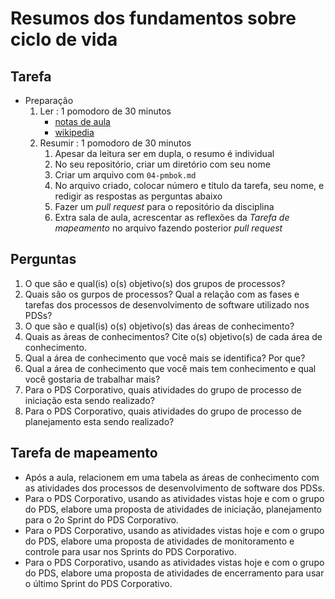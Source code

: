# Resumos dos fundamentos sobre ciclo de vida

## Tarefa

- Preparação
  1. Ler : 1 pomodoro de 30 minutos
     - [notas de aula](https://sites.google.com/site/gerenciadeprojetosdeti/aulas-1/6---grupos-de-processos-e-areas-de-conhecimento-de-gestao-de-projeto)
     - [wikipedia](https://pt.wikipedia.org/wiki/Project_Management_Body_of_Knowledge)
  2. Resumir : 1 pomodoro de 30 minutos
     1. Apesar da leitura ser em dupla, o resumo é individual
     2. No seu repositório, criar um diretório com seu nome
     3. Criar um arquivo com `04-pmbok.md`
     4. No arquivo criado, colocar número e título da tarefa, seu nome, e redigir as respostas as perguntas abaixo
     5. Fazer um _pull request_ para o repositório da disciplina
     6. Extra sala de aula, acrescentar as reflexões da _Tarefa de mapeamento_ no arquivo fazendo posterior _pull request_

## Perguntas

1. O que são e qual(is) o(s) objetivo(s) dos grupos de processos?
2. Quais são os gurpos de processos? Qual a relação com as fases e tarefas dos processos de desenvolvimento de software utilizado nos PDSs?
3. O que são e qual(is) o(s) objetivo(s) das áreas de conhecimento?
4. Quais as áreas de conhecimentos? Cite o(s) objetivo(s) de cada área de conhecimento.
5. Qual a área de conhecimento que você mais se identifica? Por que?
6. Qual a área de conhecimento que você mais tem conhecimento e qual você gostaria de trabalhar mais?
7. Para o PDS Corporativo, quais atividades do grupo de processo de iniciação esta sendo realizado?
8. Para o PDS Corporativo, quais atividades do grupo de processo de planejamento esta sendo realizado?

## Tarefa de mapeamento

- Após a aula, relacionem em uma tabela as áreas de conhecimento com as atividades dos processos de desenvolvimento de software dos PDSs.
- Para o PDS Corporativo, usando as atividades vistas hoje e com o grupo do PDS, elabore uma proposta de atividades de iniciação, planejamento para o 2o Sprint do PDS Corporativo.
- Para o PDS Corporativo, usando as atividades vistas hoje e com o grupo do PDS, elabore uma proposta de atividades de monitoramento e controle para usar nos Sprints do PDS Corporativo.
- Para o PDS Corporativo, usando as atividades vistas hoje e com o grupo do PDS, elabore uma proposta de atividades de encerramento para usar o último Sprint do PDS Corporativo.
